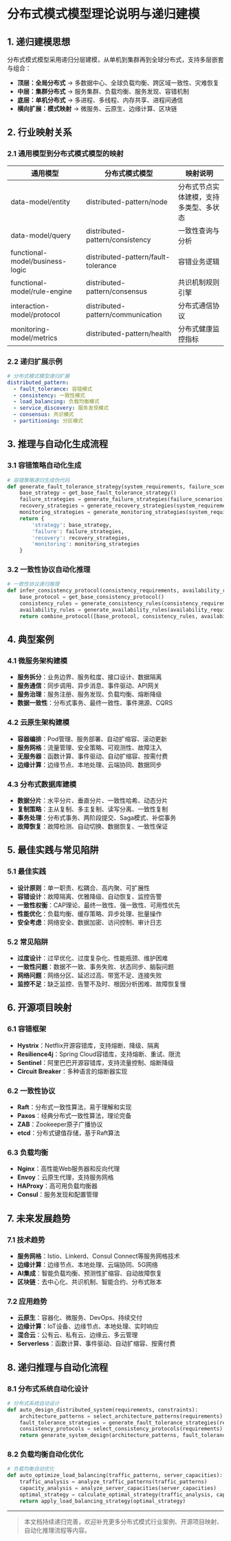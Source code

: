 # 分布式模式模型理论说明与递归建模

## 1. 递归建模思想

分布式模式模型采用递归分层建模，从单机到集群再到全球分布式，支持多层嵌套与组合：

- **顶层：全局分布式** → 多数据中心、全球负载均衡、跨区域一致性、灾难恢复
- **中层：集群分布式** → 服务集群、负载均衡、服务发现、容错机制
- **底层：单机分布式** → 多进程、多线程、内存共享、进程间通信
- **横向扩展：模式映射** → 微服务、云原生、边缘计算、区块链

## 2. 行业映射关系

### 2.1 通用模型到分布式模式模型的映射

| 通用模型 | 分布式模式模型 | 映射说明 |
|---------|---------|---------|
| data-model/entity | distributed-pattern/node | 分布式节点实体建模，支持多类型、多状态 |
| data-model/query | distributed-pattern/consistency | 一致性查询与分析 |
| functional-model/business-logic | distributed-pattern/fault-tolerance | 容错业务逻辑 |
| functional-model/rule-engine | distributed-pattern/consensus | 共识机制规则引擎 |
| interaction-model/protocol | distributed-pattern/communication | 分布式通信协议 |
| monitoring-model/metrics | distributed-pattern/health | 分布式健康监控指标 |

### 2.2 递归扩展示例

```yaml
# 分布式模式模型递归扩展
distributed_pattern:
  - fault_tolerance: 容错模式
  - consistency: 一致性模式
  - load_balancing: 负载均衡模式
  - service_discovery: 服务发现模式
  - consensus: 共识模式
  - partitioning: 分区模式
```

## 3. 推理与自动化生成流程

### 3.1 容错策略自动化生成

```python
# 容错策略递归生成伪代码
def generate_fault_tolerance_strategy(system_requirements, failure_scenarios):
    base_strategy = get_base_fault_tolerance_strategy()
    failure_strategies = generate_failure_strategies(failure_scenarios)
    recovery_strategies = generate_recovery_strategies(system_requirements)
    monitoring_strategies = generate_monitoring_strategies(system_requirements)
    return {
        'strategy': base_strategy,
        'failure': failure_strategies,
        'recovery': recovery_strategies,
        'monitoring': monitoring_strategies
    }
```

### 3.2 一致性协议自动化推理

```python
# 一致性协议递归推理
def infer_consistency_protocol(consistency_requirements, availability_requirements):
    base_protocol = get_base_consistency_protocol()
    consistency_rules = generate_consistency_rules(consistency_requirements)
    availability_rules = generate_availability_rules(availability_requirements)
    return combine_protocol([base_protocol, consistency_rules, availability_rules])
```

## 4. 典型案例

### 4.1 微服务架构建模

- **服务拆分**：业务边界、服务粒度、接口设计、数据隔离
- **服务通信**：同步调用、异步消息、事件驱动、API网关
- **服务治理**：服务注册、服务发现、负载均衡、熔断降级
- **数据一致性**：分布式事务、最终一致性、事件溯源、CQRS

### 4.2 云原生架构建模

- **容器编排**：Pod管理、服务部署、自动扩缩容、滚动更新
- **服务网格**：流量管理、安全策略、可观测性、故障注入
- **无服务器**：函数计算、事件驱动、自动扩缩容、按需付费
- **边缘计算**：边缘节点、本地处理、云端协同、数据同步

### 4.3 分布式数据库建模

- **数据分片**：水平分片、垂直分片、一致性哈希、动态分片
- **复制策略**：主从复制、多主复制、读写分离、一致性复制
- **事务处理**：分布式事务、两阶段提交、Saga模式、补偿事务
- **故障恢复**：故障检测、自动切换、数据恢复、一致性保证

## 5. 最佳实践与常见陷阱

### 5.1 最佳实践

- **设计原则**：单一职责、松耦合、高内聚、可扩展性
- **容错设计**：故障隔离、优雅降级、自动恢复、监控告警
- **一致性权衡**：CAP理论、最终一致性、强一致性、可用性优先
- **性能优化**：负载均衡、缓存策略、异步处理、批量操作
- **安全考虑**：网络安全、数据加密、访问控制、审计日志

### 5.2 常见陷阱

- **过度设计**：过早优化、过度复杂化、性能瓶颈、维护困难
- **一致性问题**：数据不一致、事务失败、状态同步、脑裂问题
- **网络问题**：网络分区、延迟过高、带宽不足、连接失败
- **监控不足**：缺乏监控、告警不及时、根因分析困难、故障恢复慢

## 6. 开源项目映射

### 6.1 容错框架

- **Hystrix**：Netflix开源容错库，支持熔断、降级、隔离
- **Resilience4j**：Spring Cloud容错库，支持熔断、重试、限流
- **Sentinel**：阿里巴巴开源容错库，支持流量控制、熔断降级
- **Circuit Breaker**：多种语言的熔断器实现

### 6.2 一致性协议

- **Raft**：分布式一致性算法，易于理解和实现
- **Paxos**：经典分布式一致性算法，理论完备
- **ZAB**：Zookeeper原子广播协议
- **etcd**：分布式键值存储，基于Raft算法

### 6.3 负载均衡

- **Nginx**：高性能Web服务器和反向代理
- **Envoy**：云原生代理，支持服务网格
- **HAProxy**：高可用负载均衡器
- **Consul**：服务发现和配置管理

## 7. 未来发展趋势

### 7.1 技术趋势

- **服务网格**：Istio、Linkerd、Consul Connect等服务网格技术
- **边缘计算**：边缘节点、本地处理、云端协同、5G网络
- **AI集成**：智能负载均衡、预测性扩缩容、自动故障恢复
- **区块链**：去中心化、共识机制、智能合约、分布式账本

### 7.2 应用趋势

- **云原生**：容器化、微服务、DevOps、持续交付
- **边缘计算**：IoT设备、边缘节点、本地处理、实时响应
- **混合云**：公有云、私有云、边缘云、多云管理
- **Serverless**：函数计算、事件驱动、自动扩缩容、按需付费

## 8. 递归推理与自动化流程

### 8.1 分布式系统自动化设计

```python
# 分布式系统自动设计
def auto_design_distributed_system(requirements, constraints):
    architecture_patterns = select_architecture_patterns(requirements)
    fault_tolerance_strategies = generate_fault_tolerance_strategies(requirements)
    consistency_protocols = select_consistency_protocols(requirements)
    return generate_system_design(architecture_patterns, fault_tolerance_strategies, consistency_protocols)
```

### 8.2 负载均衡自动化优化

```python
# 负载均衡自动优化
def auto_optimize_load_balancing(traffic_patterns, server_capacities):
    traffic_analysis = analyze_traffic_patterns(traffic_patterns)
    capacity_analysis = analyze_server_capacities(server_capacities)
    optimal_strategy = calculate_optimal_strategy(traffic_analysis, capacity_analysis)
    return apply_load_balancing_strategy(optimal_strategy)
```

---

> 本文档持续递归完善，欢迎补充更多分布式模式行业案例、开源项目映射、自动化推理流程等内容。
